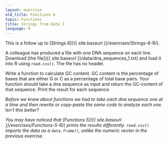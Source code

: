 ```yaml
---
layout: exercise
old_title: Functions 6
topic: Functions
title: Strings from Data 2
language: R
---
```


This is a follow up to [Strings 6]({{ site.baseurl }}/exercises/Strings-6-R/).

A colleague has produced a file with one DNA sequence on each line. Download
[the file]({{ site.baseurl }}/data/dna_sequences_1.txt) and load it into R using
`read.csv()`. The file has no header.

Write a function to calculate GC content. GC content is the percentage of bases 
that are either G or C as a percentage of total base pairs. Your function should 
take a dna sequence as input and return the GC-content of that sequence. Print 
the result for each sequence. 

*Before we knew about functions we had to take each dna sequence one at a time and then rewrite or copy-paste the same code to analyze each one. Isn't this better?*

*You may have noticed that [Functions 5]({{ site.baseurl }}/exercises/Functions-5-R/) prints the results differently. `read.csv()` imports the data as a `data.frame()`, unlike the numeric vector in the previous exercise.*
